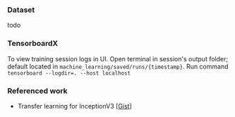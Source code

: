 
### Dataset
todo

### TensorboardX 
To view training session logs in UI. Open terminal in session's output folder; default located in 
`machine_learning/saved/runs/{timestamp}`. Run command `tensorboard --logdir=. --host localhost`  

### Referenced work

+ Transfer learning for InceptionV3 [[Gist](https://gist.github.com/Prakashvanapalli/fba135778219c37bacc744d8dbfb43b1)]